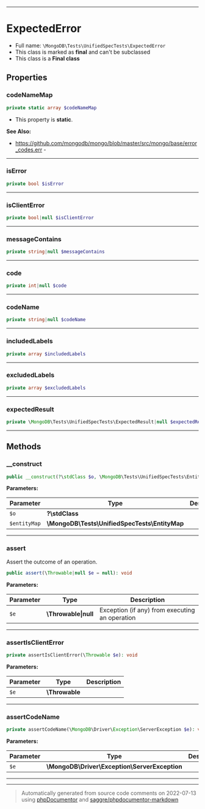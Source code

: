 ***

# ExpectedError





* Full name: `\MongoDB\Tests\UnifiedSpecTests\ExpectedError`
* This class is marked as **final** and can't be subclassed
* This class is a **Final class**



## Properties


### codeNameMap



```php
private static array $codeNameMap
```



* This property is **static**.

**See Also:**

* https://github.com/mongodb/mongo/blob/master/src/mongo/base/error_codes.err - 

***

### isError



```php
private bool $isError
```






***

### isClientError



```php
private bool|null $isClientError
```






***

### messageContains



```php
private string|null $messageContains
```






***

### code



```php
private int|null $code
```






***

### codeName



```php
private string|null $codeName
```






***

### includedLabels



```php
private array $includedLabels
```






***

### excludedLabels



```php
private array $excludedLabels
```






***

### expectedResult



```php
private \MongoDB\Tests\UnifiedSpecTests\ExpectedResult|null $expectedResult
```






***

## Methods


### __construct



```php
public __construct(?\stdClass $o, \MongoDB\Tests\UnifiedSpecTests\EntityMap $entityMap): mixed
```








**Parameters:**

| Parameter | Type | Description |
|-----------|------|-------------|
| `$o` | **?\stdClass** |  |
| `$entityMap` | **\MongoDB\Tests\UnifiedSpecTests\EntityMap** |  |




***

### assert

Assert the outcome of an operation.

```php
public assert(\Throwable|null $e = null): void
```








**Parameters:**

| Parameter | Type | Description |
|-----------|------|-------------|
| `$e` | **\Throwable&#124;null** | Exception (if any) from executing an operation |




***

### assertIsClientError



```php
private assertIsClientError(\Throwable $e): void
```








**Parameters:**

| Parameter | Type | Description |
|-----------|------|-------------|
| `$e` | **\Throwable** |  |




***

### assertCodeName



```php
private assertCodeName(\MongoDB\Driver\Exception\ServerException $e): void
```








**Parameters:**

| Parameter | Type | Description |
|-----------|------|-------------|
| `$e` | **\MongoDB\Driver\Exception\ServerException** |  |




***


***
> Automatically generated from source code comments on 2022-07-13 using [phpDocumentor](http://www.phpdoc.org/) and [saggre/phpdocumentor-markdown](https://github.com/Saggre/phpDocumentor-markdown)
